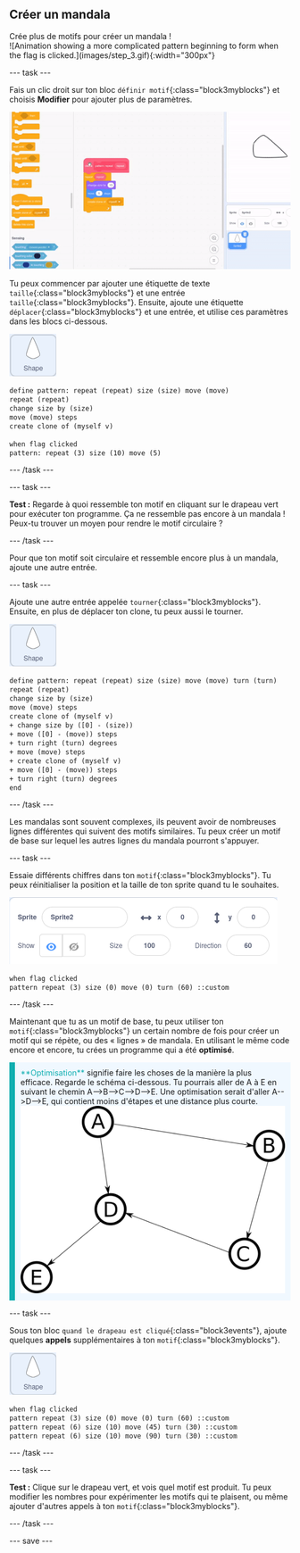 ## Créer un mandala

<div style="display: flex; flex-wrap: wrap">
<div style="flex-basis: 200px; flex-grow: 1; margin-right: 15px;">
Crée plus de motifs pour créer un mandala !
</div>
<div>
![Animation showing a more complicated pattern beginning to form when the flag is clicked.](images/step_3.gif){:width="300px"}
</div>
</div>

--- task ---

Fais un clic droit sur ton bloc `définir motif`{:class="block3myblocks"} et choisis **Modifier** pour ajouter plus de paramètres.

![Animation montrant la modification de "Mes Blocs" pour ajouter des paramètres supplémentaires.](images/edit-parameter.gif)

Tu peux commencer par ajouter une étiquette de texte `taille`{:class="block3myblocks"} et une entrée `taille`{:class="block3myblocks"}. Ensuite, ajoute une étiquette `déplacer`{:class="block3myblocks"} et une entrée, et utilise ces paramètres dans les blocs ci-dessous.

![Le sprite "Forme".](images/shape_sprite.png)

```blocks3
define pattern: repeat (repeat) size (size) move (move)
repeat (repeat)
change size by (size)
move (move) steps
create clone of (myself v)

when flag clicked
pattern: repeat (3) size (10) move (5)
```

--- /task ---

--- task ---

**Test :** Regarde à quoi ressemble ton motif en cliquant sur le drapeau vert pour exécuter ton programme. Ça ne ressemble pas encore à un mandala ! Peux-tu trouver un moyen pour rendre le motif circulaire ?

--- /task ---

Pour que ton motif soit circulaire et ressemble encore plus à un mandala, ajoute une autre entrée.

--- task ---

Ajoute une autre entrée appelée `tourner`{:class="block3myblocks"}. Ensuite, en plus de déplacer ton clone, tu peux aussi le tourner.

![Le sprite "Forme".](images/shape_sprite.png)

```blocks3
define pattern: repeat (repeat) size (size) move (move) turn (turn)
repeat (repeat)
change size by (size)
move (move) steps
create clone of (myself v)
+ change size by ([0] - (size))
+ move ([0] - (move)) steps
+ turn right (turn) degrees
+ move (move) steps
+ create clone of (myself v)
+ move ([0] - (move)) steps
+ turn right (turn) degrees
end
```

--- /task ---

Les mandalas sont souvent complexes, ils peuvent avoir de nombreuses lignes différentes qui suivent des motifs similaires. Tu peux créer un motif de base sur lequel les autres lignes du mandala pourront s'appuyer.

--- task ---

Essaie différents chiffres dans ton `motif`{:class="block3myblocks"}. Tu peux réinitialiser la position et la taille de ton sprite quand tu le souhaites.

![Image de la boîte d'attributs des sprites dont la taille, la coordonnée x et la coordonnée y sont toutes définies à zéro.](images/reset-attributes.png)

```blocks3
when flag clicked
pattern repeat (3) size (0) move (0) turn (60) ::custom
```

--- /task ---


Maintenant que tu as un motif de base, tu peux utiliser ton `motif`{:class="block3myblocks"} un certain nombre de fois pour créer un motif qui se répète, ou des « lignes » de mandala. En utilisant le même code encore et encore, tu crées un programme qui a été **optimisé**.

<p style="border-left: solid; border-width:10px; border-color: #0faeb0; background-color: aliceblue; padding: 10px;">
<span style="color: #0faeb0">**Optimisation**</span> signifie faire les choses de la manière la plus efficace. Regarde le schéma ci-dessous. Tu pourrais aller de A à E en suivant le chemin A-->B-->C-->D-->E. Une optimisation serait d'aller A-->D-->E, qui contient moins d'étapes et une distance plus courte.
<img src="images/map.png">
</p>

--- task ---

Sous ton bloc `quand le drapeau est cliqué`{:class="block3events"}, ajoute quelques **appels** supplémentaires à ton `motif`{:class="block3myblocks"}.

![Le sprite "Forme".](images/shape_sprite.png)

```blocks3
when flag clicked
pattern repeat (3) size (0) move (0) turn (60) ::custom
pattern repeat (6) size (10) move (45) turn (30) ::custom
pattern repeat (6) size (10) move (90) turn (30) ::custom
```

--- /task ---

--- task ---

**Test :** Clique sur le drapeau vert, et vois quel motif est produit. Tu peux modifier les nombres pour expérimenter les motifs qui te plaisent, ou même ajouter d'autres appels à ton `motif`{:class="block3myblocks"}.

--- /task ---

--- save ---
